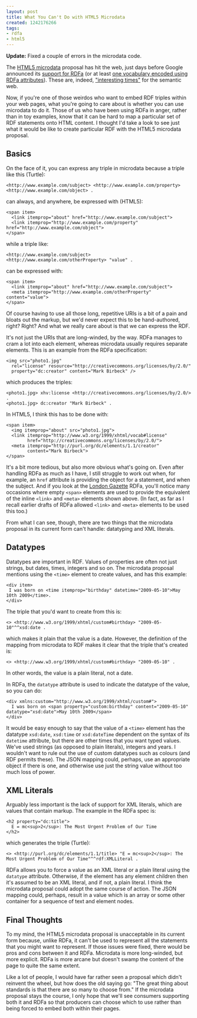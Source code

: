 ```yaml
---
layout: post
title: What You Can't Do with HTML5 Microdata
created: 1242176266
tags:
- rdfa
- html5
---
```

**Update:** Fixed a couple of errors in the microdata code.

The [HTML5 microdata][microdata] proposal has hit the web, just days before Google announced its [support for RDFa][google] (or at least [one vocabulary encoded using RDFa attributes][iand]). These are, indeed, ["interesting times"][interesting] for the semantic web.

[microdata]: http://dev.w3.org/html5/spec/Overview.html#microdata "W3C: HTML5: Microdata"
[google]: http://radar.oreilly.com/2009/05/google-announces-support-for-m.html "O'Reilly: Google Announces Support for Microformats and RDFa"
[iand]: http://iandavis.com/blog/2009/05/googles-rdfa-a-damp-squib "Ian Davis: Google's RDFa a Damp Squib"
[interesting]: http://en.wikipedia.org/wiki/May_you_live_in_interesting_times "Wikipedia: May you live in interesting times"

Now, if you're one of those weirdos who want to embed RDF triples within your web pages, what you're going to care about is whether you can use microdata to do it. Those of us who have been using RDFa in anger, rather than in toy examples, know that it can be hard to map a particular set of RDF statements onto HTML content. I thought I'd take a look to see just what it would be like to create particular RDF with the HTML5 microdata proposal.

<!--break-->

## Basics ##

On the face of it, you can express any triple in microdata because a triple like this (Turtle):

    <http://www.example.com/subject> <http://www.example.com/property> <http://www.example.com/object> .

can always, and anywhere, be expressed with (HTML5):

    <span item>
      <link itemprop="about" href="http://www.example.com/subject">
      <link itemprop="http://www.example.com/property" href="http://www.example.com/object">
    </span>

while a triple like:

    <http://www.example.com/subject> <http://www.example.com/otherProperty> "value" .

can be expressed with:

    <span item>
      <link itemprop="about" href="http://www.example.com/subject">
      <meta itemprop="http://www.example.com/otherProperty" content="value">
    </span>

Of course having to use all those long, repetitive URIs is a bit of a pain and bloats out the markup, but we'd never expect this to be hand-authored, right? Right? And what we really care about is that we can express the RDF.

It's not just the URIs that are long-winded, by the way. RDFa manages to cram a lot into each element, whereas microdata usually requires separate elements. This is an example from the RDFa specification:

    <img src="photo1.jpg"
      rel="license" resource="http://creativecommons.org/licenses/by/2.0/"
      property="dc:creator" content="Mark Birbeck" />

which produces the triples:

    <photo1.jpg> xhv:license <http://creativecommons.org/licenses/by/2.0/> .
    <photo1.jpg> dc:creator "Mark Birbeck" .
  
In HTML5, I think this has to be done with:

    <span item>
      <img itemprop="about" src="photo1.jpg">
      <link itemprop="http://www.w3.org/1999/xhtml/vocab#license" 
            href="http://creativecommons.org/licenses/by/2.0/">
      <meta itemprop="http://purl.org/dc/elements/1.1/creator" 
            content="Mark Birbeck">
    </span>

It's a bit more tedious, but also more obvious what's going on. Even after handling RDFa as much as I have, I still struggle to work out when, for example, an `href` attribute is providing the object for a statement, and when the subject. And if you look at the [London Gazette][gazette] RDFa, you'll notice many occasions where empty `<span>` elements are used to provide the equivalent of the inline `<link>` and `<meta>` elements shown above. (In fact, as far as I recall earlier drafts of RDFa allowed `<link>` and `<meta>` elements to be used this too.)

[gazette]: http://www.london-gazette.co.uk/ "London Gazette"

From what I can see, though, there are two things that the microdata proposal in its current form can't handle: datatyping and XML literals.

## Datatypes ##

Datatypes are important in RDF. Values of properties are often not just strings, but dates, times, integers and so on. The microdata proposal mentions using the `<time>` element to create values, and has this example:
  
    <div item>
     I was born on <time itemprop="birthday" datetime="2009-05-10">May 10th 2009</time>.
    </div>

The triple that you'd want to create from this is:

    <> <http://www.w3.org/1999/xhtml/custom#birthday> "2009-05-10"^^xsd:date .

which makes it plain that the value is a date. However, the definition of the mapping from microdata to RDF makes it clear that the triple that's created is:

    <> <http://www.w3.org/1999/xhtml/custom#birthday> "2009-05-10" .

In other words, the value is a plain literal, not a date.

In RDFa, the `datatype` attribute is used to indicate the datatype of the value, so you can do:

    <div xmlns:custom="http://www.w3.org/1999/xhtml/custom#">
      I was born on <span property="custom:birthday" content="2009-05-10" datatype="xsd:date">May 10th 2009</span>
    </div>

It would be easy enough to say that the value of a `<time>` element has the datatype `xsd:date`, `xsd:time` or `xsd:dateTime` dependent on the syntax of its `datetime` attribute, but there are other times that you want typed values. We've used strings (as opposed to plain literals), integers and years. I wouldn't want to rule out the use of custom datatypes such as colours (and RDF permits these). The JSON mapping could, perhaps, use an appropriate object if there is one, and otherwise use just the string value without too much loss of power.

## XML Literals ##

Arguably less important is the lack of support for XML literals, which are values that contain markup. The example in the RDFa spec is:

    <h2 property="dc:title">
      E = mc<sup>2</sup>: The Most Urgent Problem of Our Time
    </h2>

which generates the triple (Turtle):

    <> <http://purl.org/dc/elements/1.1/title> "E = mc<sup>2</sup>: The Most Urgent Problem of Our Time"^^rdf:XMLLiteral . 

RDFa allows you to force a value as an XML literal or a plain literal using the `datatype` attribute. Otherwise, if the element has any element children then it's assumed to be an XML literal, and if not, a plain literal. I think the microdata proposal could adopt the same course of action. The JSON mapping could, perhaps, result in a value which is an array or some other container for a sequence of text and element nodes.

## Final Thoughts ##

To my mind, the HTML5 microdata proposal is unacceptable in its current form because, unlike RDFa, it can't be used to represent all the statements that you might want to represent. If those issues were fixed, there would be pros and cons between it and RDFa. Microdata is more long-winded, but more explicit. RDFa is more arcane but doesn't swamp the content of the page to quite the same extent.

Like a lot of people, I would have far rather seen a proposal which didn't reinvent the wheel, but how does the old saying go: "The great thing about standards is that there are so many to choose from." If the microdata proposal stays the course, I only hope that we'll see consumers supporting both it and RDFa so that producers can choose which to use rather than being forced to embed both within their pages.
